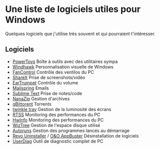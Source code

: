 # Une liste de logiciels utiles pour Windows

Quelques logiciels que j'utilise très souvent et qui pourraient t'intéresser.

## Logiciels

- [PowerToys](https://aka.ms/installpowertoys) Boîte à outils avec des utilitaires sympa
- [Windhawk](https://windhawk.net/) Personnalisation visuelle de Windows
- [FanControl](https://getfancontrol.com/) Contrôle des ventilos du PC
- [ShareX](https://getsharex.com/) Prise de screenshots/vidéo
- [EarTrumpet](https://eartrumpet.app/) Contrôle du volume
- [Mailspring](https://www.getmailspring.com/) Emails
- [Sublime Text](https://www.sublimetext.com/) Prise de notes/code
- [NanaZip](https://apps.microsoft.com/detail/9n8g7tscl18r?hl=fr-FR&gl=FR) Gestion d'archives
- [qBittorent](https://www.qbittorrent.org/) Torrents
- [twinkle tray](https://twinkletray.com/) Gestion de la luminosité des écrans
- [RTSS](https://www.guru3d.com/download/rtss-rivatuner-statistics-server-download/) Monitoring des performances du PC
- [HwInfo](https://www.hwinfo.com/download/) Monitoring des performances du PC
- [WizTree](https://diskanalyzer.com/download) Gestion de l'espace disque utilisé
- [Autoruns](https://learn.microsoft.com/fr-fr/sysinternals/downloads/autoruns) Gestion des programmes lancés au démarrage
- [Revo Uninstaller](https://www.revouninstaller.com/revo-uninstaller-free-download/) / [O&O AppBuster](https://www.oo-software.com/en/ooappbuster) Désinstallation de logiciels
- [UserDiag](https://userdiag.com/fr/) Outil de diagnostic complet de PC
